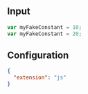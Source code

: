 
## Input
```javascript input
var myFakeConstant = 10;
var myFakeConstant = 20;
```

## Configuration
```json configuration
{
  "extension": "js"
}
```
